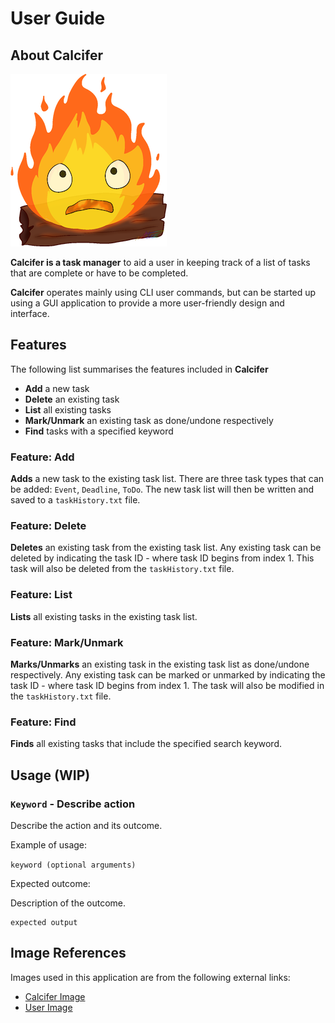 # User Guide

## About Calcifer

![](../src/main/resources/images/DaDuke.png)

<p><b>Calcifer is a task manager</b> to aid a user in keeping track of a list of tasks that are complete 
or have to be completed.</p>
<p><b>Calcifer</b> operates mainly using CLI user commands, but can be started up using a GUI application 
to provide a more user-friendly design and interface.</p>

## Features

<p>The following list summarises the features included in <b>Calcifer</b></p>

- **Add** a new task   
- **Delete** an existing task
- **List** all existing tasks
- **Mark/Unmark** an existing task as done/undone respectively
- **Find** tasks with a specified keyword

### Feature: Add

**Adds**  a new task to the existing task list.
There are three task types that can be added: `Event`, `Deadline`, `ToDo`.
The new task list will then be written and saved to a `taskHistory.txt` file.

### Feature: Delete

**Deletes** an existing task from the existing task list.
Any existing task can be deleted by indicating the task ID - where task ID begins from index 1.
This task will also be deleted from the `taskHistory.txt` file.

### Feature: List

**Lists** all existing tasks in the existing task list.

### Feature: Mark/Unmark

**Marks/Unmarks** an existing task in the existing task list as done/undone respectively.
Any existing task can be marked or unmarked by indicating the task ID - where task ID begins from index 1.
The task will also be modified in the `taskHistory.txt` file.

### Feature: Find

**Finds** all existing tasks that include the specified search keyword.

## Usage (WIP)

### `Keyword` - Describe action

Describe the action and its outcome.

Example of usage: 

`keyword (optional arguments)`

Expected outcome:

Description of the outcome.

```
expected output
```

## Image References

Images used in this application are from the following external links:

- [Calcifer Image](https://www.pngitem.com/middle/hbhmwhh_calcifer-hd-png-download/)
- [User Image](https://ghibli.fandom.com/wiki/Markl)
